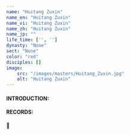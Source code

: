 ```yaml
---
name: "Huitang Zuxin"
name_en: "Huitang Zuxin"
name_vi: "Huitang Zuxin"
name_zh: "Huitang Zuxin"
name_jp: ""
life_time: ['', '']
dynasty: "None"
sect: "None"
color: "red"
disciples: []
image: 
    src: "/images/masters/Huitang_Zuxin.jpg"
    alt: "Huitang Zuxin"
---
```


#### INTRODUCTION:



#### RECORDS:

📖 

